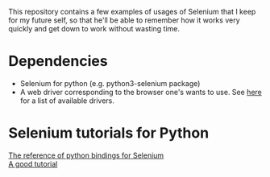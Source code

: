 
This repository contains a few examples of usages of Selenium that I keep for my future self, so that he'll be able to remember how it works very quickly and get down to work without wasting time.

# Dependencies

 - Selenium for python (e.g. python3-selenium package)
 - A web driver corresponding to the browser one's wants to use. See [here](https://selenium-python.readthedocs.io/installation.html#drivers) for a list of available drivers.

# Selenium tutorials for Python

[The reference of python bindings for Selenium](https://selenium-python.readthedocs.io/)  
[A good tutorial](https://www.techbeamers.com/selenium-webdriver-python-tutorial/)  

